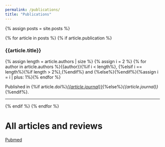 ```yaml
---
permalink: /publications/
title: "Publications"
---
```


{% assign posts = site.posts %}

{% for article in posts %}
{% if article.publication %}
### {{article.title}}
{% assign length = article.authors | size %}
{% assign i = 2 %}
{% for author in article.authors %}{{author}}{%if i < length%}, {%elsif i == length%}{%if length > 2%},{%endif%} and {%else%}{%endif%}{%assign i = i | plus: 1%}{% endfor %}

Published in {%if article.doi%}[*{{article.journal}}*](https://doi.org/{{article.doi}}){%else%}*{{article.journal}}*{%endif%}.

<!--
{% if article.pdbs %}
{% assign length = article.pdbs | size %}
PDB{%if length > 1%}s{%endif%}: {% for pdb in article.pdbs %} [{{pdb}}](https://doi.org/10.2210/pdb{{pdb}}/pdb){% endfor %}
{% endif %}
-->
<hr>
{% endif %}
{% endfor %}

# All articles and reviews

[Pubmed](http://www.ncbi.nlm.nih.gov/pubmed/?term=aashish+manglik)
